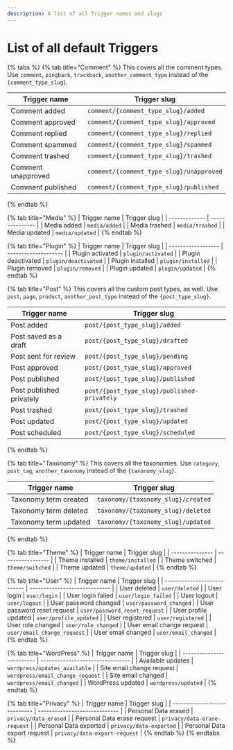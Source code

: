```yaml
---
description: A list of all Trigger names and slugs
---
```


# List of all default Triggers

{% tabs %}
{% tab title="Comment" %}
This covers all the comment types. Use `comment`, `pingback`, `trackback`, `another_comment_type` instead of the `{comment_type_slug}`.

| Trigger name       | Trigger slug                             |
| ------------------ | ---------------------------------------- |
| Comment added      | `comment/{comment_type_slug}/added`      |
| Comment approved   | `comment/{comment_type_slug}/approved`   |
| Comment replied    | `comment/{comment_type_slug}/replied`    |
| Comment spammed    | `comment/{comment_type_slug}/spammed`    |
| Comment trashed    | `comment/{comment_type_slug}/trashed`    |
| Comment unapproved | `comment/{comment_type_slug}/unapproved` |
| Comment published  | `comment/{comment_type_slug}/published`  |
{% endtab %}

{% tab title="Media" %}
| Trigger name  | Trigger slug    |
| ------------- | --------------- |
| Media added   | `media/added`   |
| Media trashed | `media/trashed` |
| Media updated | `media/updated` |
{% endtab %}

{% tab title="Plugin" %}
| Trigger name       | Trigger slug         |
| ------------------ | -------------------- |
| Plugin activated   | `plugin/activated`   |
| Plugin deactivated | `plugin/deactivated` |
| Plugin installed   | `plugin/installed`   |
| Plugin removed     | `plugin/removed`     |
| Plugin updated     | `plugin/updated`     |
{% endtab %}

{% tab title="Post" %}
This covers all the custom post types, as well. Use `post`, `page`, `product`, `another_post_type` instead of the `{post_type_slug}`.

| Trigger name             | Trigger slug                                |
| ------------------------ | ------------------------------------------- |
| Post added               | `post/{post_type_slug}/added`               |
| Post saved as a draft    | `post/{post_type_slug}/drafted`             |
| Post sent for review     | `post/{post_type_slug}/pending`             |
| Post approved            | `post/{post_type_slug}/approved`            |
| Post published           | `post/{post_type_slug}/published`           |
| Post published privately | `post/{post_type_slug}/published-privately` |
| Post trashed             | `post/{post_type_slug}/trashed`             |
| Post updated             | `post/{post_type_slug}/updated`             |
| Post scheduled           | `post/{post_type_slug}/scheduled`           |
{% endtab %}

{% tab title="Taxonomy" %}
This covers all the taxonomies. Use `category`, `post_tag`, `another_taxonomy` instead of the `{taxonomy_slug}`.

| Trigger name          | Trigger slug                       |
| --------------------- | ---------------------------------- |
| Taxonomy term created | `taxonomy/{taxonomy_slug}/created` |
| Taxonomy term deleted | `taxonomy/{taxonomy_slug}/deleted` |
| Taxonomy term updated | `taxonomy/{taxonomy_slug}/updated` |
{% endtab %}

{% tab title="Theme" %}
| Trigger name    | Trigger slug      |
| --------------- | ----------------- |
| Theme installed | `theme/installed` |
| Theme switched  | `theme/switched`  |
| Theme updated   | `theme/updated`   |
{% endtab %}

{% tab title="User" %}
| Trigger name                | Trigger slug                  |
| --------------------------- | ----------------------------- |
| User deleted                | `user/deleted`                |
| User login                  | `user/login`                  |
| User login failed           | `user/login_failed`           |
| User logout                 | `user/logout`                 |
| User password changed       | `user/password_changed`       |
| User password reset request | `user/password_reset_request` |
| User profile updated        | `user/profile_updated`        |
| User registered             | `user/registered`             |
| User role changed           | `user/role_changed`           |
| User email change request   | `user/email_change_request`   |
| User email changed          | `user/email_changed`          |
{% endtab %}

{% tab title="WordPress" %}
| Trigger name              | Trigger slug                     |
| ------------------------- | -------------------------------- |
| Available updates         | `wordpress/updates_available`    |
| Site email change request | `wordpress/email_change_request` |
| Site email changed        | `wordpress/email_changed`        |
| WordPress updated         | `wordpress/updated`              |
{% endtab %}

{% tab title="Privacy" %}
| Trigger name                 | Trigger slug                  |
| ---------------------------- | ----------------------------- |
| Personal Data erased         | `privacy/data-erased`         |
| Personal Data erase request  | `privacy/data-erase-request`  |
| Personal Data exported       | `privacy/data-exported`       |
| Personal Data export request | `privacy/data-export-request` |
{% endtab %}
{% endtabs %}
